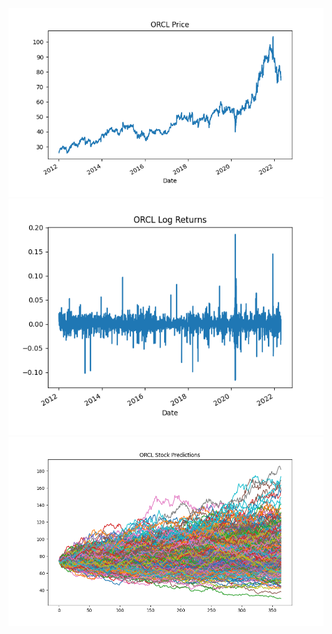 ![Alt text](/orcl_price.png "Orcle Monty Image")
![Alt text](/orcl_logreturns.png "Orcle Monty Image")
![Alt text](/orcl_monty.png "Orcle Monty Image")